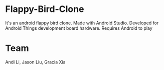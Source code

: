 # Flappy-Bird-Clone
It's an android flappy bird clone. Made with Android Studio. Developed for Android Things development board hardware.
Requires Android to play

# Team
Andi Li, Jason Liu, Gracia Xia

